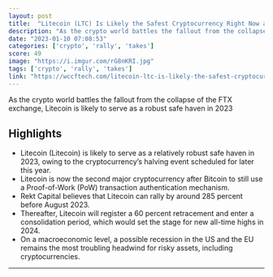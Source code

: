 ```yaml
---
layout: post
title:  "Litecoin (LTC) Is Likely the Safest Cryptocurrency Right Now as the Halving Mania Takes Over"
description: "As the crypto world battles the fallout from the collapse of the FTX exchange, Litecoin is likely to serve as a robust safe haven in 2023"
date: "2023-01-10 07:08:53"
categories: ['crypto', 'rally', 'takes']
score: 49
image: "https://i.imgur.com/rG8nKRI.jpg"
tags: ['crypto', 'rally', 'takes']
link: "https://wccftech.com/litecoin-ltc-is-likely-the-safest-cryptocurrency-right-now-as-the-halving-mania-takes-over/"
---
```


As the crypto world battles the fallout from the collapse of the FTX exchange, Litecoin is likely to serve as a robust safe haven in 2023

## Highlights

- Litecoin (Litecoin) is likely to serve as a relatively robust safe haven in 2023, owing to the cryptocurrency’s halving event scheduled for later this year.
- Litecoin is now the second major cryptocurrency after Bitcoin to still use a Proof-of-Work (PoW) transaction authentication mechanism.
- Rekt Capital believes that Litecoin can rally by around 285 percent before August 2023.
- Thereafter, Litecoin will register a 60 percent retracement and enter a consolidation period, which would set the stage for new all-time highs in 2024.
- On a macroeconomic level, a possible recession in the US and the EU remains the most troubling headwind for risky assets, including cryptocurrencies.

---
